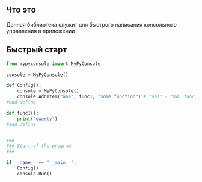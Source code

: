 ## Что это
Данная библиотека служит для быстрого написания консольного управления в приложении

## Быстрый старт
```python
from mypyconsole import MyPyConsole

console = MyPyConsole()

def Config():
	console = MyPyConsole()
	console.AddItem("aaa", func1, "some function") # "aaa" - cmd; func1 - function; "some function" - description
#end define

def func1():
	print("qwerty")
#end define


###
### Start of the program
###

if __name__ == "__main__":
	Config()
	console.Run()
```

